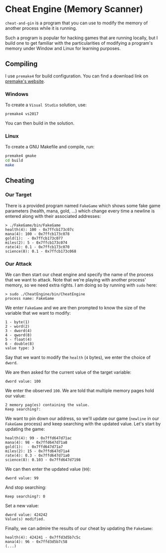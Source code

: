 # Cheat Engine (Memory Scanner)
`cheat-and-gin` is a program that you can use to modify the memory of another process while it is running.

Such a program is popular for hacking games that are running locally, but I build one to get familiar
with the particularities of modifying a program's memory under Window and Linux for learning purposes.

## Compiling
I use `premake4` for build configuration. You can find a download link on [premake's website](https://premake.github.io).

### Windows
To create a `Visual Studio` solution, use:
```
premake4 vs2017
```
You can then build in the solution.

### Linux
To create a GNU Makefile and compile, run:
```sh
premake4 gmake
cd build
make
```

## Cheating
### Our Target
There is a provided program named `FakeGame` which shows some fake game parameters (health, mana, gold, ...)
which change every time a newline is entered along with their associated addresses:
```
> ./FakeGame/bin/FakeGame
health(4): 100 - 0x7ffcb173c07c
mana(4): 100 - 0x7ffcb173c078
gold(1):  - 0x7ffcb173c077
miles(2): 5 - 0x7ffcb173c074
rate(4): 0.1 - 0x7ffcb173c070
science(8): 0.1 - 0x7ffcb173c068
```

### Our Attack
We can then start our cheat engine and specify the name of the process that we want to attack.
Note that we're playing with another process' memory, so we need extra rights. I am doing so by
running with `sudo` here:
```
> sudo ./CheatEngine/bin/CheatEngine
process name: FakeGame
```

We enter `FakeGame` and we are then prompted to know the size of the variable that we want to modify:
```
1 - byte(1)
2 - word(2)
3 - dword(4)
4 - qword(8)
5 - float(4)
6 - double(8)
value type: 3
```

Say that we want to modify the `health` (`4` bytes), we enter the choice of `dword`.

We are then asked for the current value of the target variable:
```
dword value: 100
```

We enter the observed `100`. We are told that multiple memory pages hold our value:
```
2 memory pag(es) containing the value.
Keep searching?: 
``` 
We want to pin down our address, so we'll update our game (`newline` in our `FakeGame` process)
and keep searching with the updated value. Let's start by updating the game:
```
health(4): 99 - 0x7ffd647d71ac
mana(4): 98 - 0x7ffd647d71a8
gold(1):  - 0x7ffd647d71a7
miles(2): 15 - 0x7ffd647d71a4
rate(4): 0.3 - 0x7ffd647d71a0
science(8): 0.103 - 0x7ffd647d7198
```

We can then enter the updated value (`99`):
```
dword value: 99
```

And stop searching:
```
Keep searching?: 0
```

Set a new value:
```
dword value: 424242
Value(s) modified.
```

Finally, we can admire the results of our cheat by updating the `FakeGame`:
```
health(4): 424241 - 0x7ffd3d5b7c5c
mana(4): 96 - 0x7ffd3d5b7c58
(...)
```
